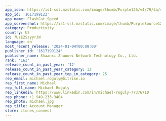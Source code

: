 ```yaml
---
app_icon: https://is1-ssl.mzstatic.com/image/thumb/Purple126/v4/79/3a/42/793a42ee-6a7b-5f6b-1e21-5fd031904cb8/AppIcon-0-0-1x_U007emarketing-0-7-0-0-85-220.png/1024x1024bb.png
app_id: '1617199122'
app_name: FlashCat Speed
app_screenshot: https://is1-ssl.mzstatic.com/image/thumb/PurpleSource126/v4/b5/5b/6c/b55b6c57-123f-716d-c8b0-e1326a669d74/99d940f4-dacd-46f8-acde-4f54c90f569c_Ios01_1284_Uff0a2778.png/1284x2778bb.png
category: Productivity
country: US
id: 7UzE2SzyyrJW
language: en
most_recent_release: '2024-01-04T00:00:00'
publisher_id: '1617199124'
publisher_name: Shaanxi Zhuowei Network Technology Co., Ltd.
rank: '163'
release_count_in_past_year: '12'
release_count_in_past_year_category: 13
release_count_in_past_year_top_in_category: 25
rep_email: michael.roguly@bitrise.io
rep_first_name: Michael
rep_full_name: Michael Roguly
rep_linkedin: https://www.linkedin.com/in/michael-roguly-77376710
rep_phone: +1 949-233-3404
rep_photo: michael.jpg
rep_title: Account Manager
store: itunes_connect
---
```

